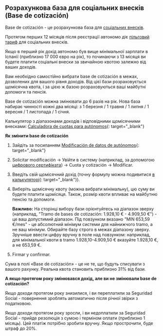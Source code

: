 ## Розрахункова база для соціальних внесків (Base de cotización)

Base de cotización - це розрахункова база для [соціальних внесків](#соціальні-внески-seguridad-social).

Протягом перших 12 місяців після реєстрації автономо діє [пільговий тариф](#ризик-втратити-знижку-seguridad-social) для
соціальних внесків.

Якщо в перший рік дохід автономо був вище мінімальної зарплати в Іспанії (приблизно 17 000 євро на рік), то
починаючи з 13 місяця ви будете платити соціальні внески за звичайною квотою залежно від ваших доходів.

Вам необхідно самостійно вибрати base de cotización в межах, дозволених для вашого рівня доходів. Від цієї
бази розраховується щомісячна квота, і за цією ж базою розраховуються ваші майбутні допомоги та пенсія.

Base de cotización можна змінювати до 6 разів на рік. Нова база набирає чинності кожні два місяці: з 1 березня / 1
травня / 1 липня / 1 вересня / 1 листопада / 1 січня.

Калькулятор з діапазонами доходів і відповідними щомісячними
внесками: [Calculadora de cuotas para autónomos](https://portal.seg-social.gob.es/wps/portal/importass/importass/tramites/simuladorRETAPublico){:
target="_blank"}

**Як змінити base de cotización**

1. Зайдіть за
   посиланням [Modificación de datos de autónomos](https://portal.seg-social.gob.es/wps/portal/importass/importass/Categorias/Altas,+bajas+y+modificaciones/Bajas+y+modificaciones/ModDatosAutonomos){:
   target="_blank"}
2. Solicitar modificación -> Увійти в систему (наприклад, за
   допомогою [цифрового сертифіката](#оформлення-цифрового-сертифіката)) -> Cuota y cotización -> Modificar.
3. Введіть свій щомісячний дохід (точну формулу можна
   подивитися [в калькуляторі](https://portal.seg-social.gob.es/wps/portal/importass/importass/tramites/simuladorRETAPublico){:
   target="_blank"}).
4. Виберіть щомісячну квоту (можна вибрати мінімальну), цю суму ви будете платити щомісяця. Також,
   розмір квоти впливає на майбутню пенсію та допомоги.

   **Важливо:** На сторінці вибору бази орієнтуйтесь на діапазон зверху (наприклад, "Tramo de bases de cotización:
   1.928,10 € - 4.909,50 €") - це ваш допустимий діапазон. Під повзунком вказано "MIN 653,59 €/mes" - це абсолютний
   мінімум системи для найнижчого tramo, а не ваш мінімум. Обирайте базу строго в межах діапазону зверху. Зручніше
   ввести цифру вручну в поле над повзунком: наприклад, для мінімальної квоти в tramo 1.928,10-4.909,50 € вказуйте
   1.928,10 €, а не 653,59 €.
5. Firmar y confirmar.

Сума в полі «Base de cotización» - це не те, що будуть списувати з вашого рахунку. Реальна квота становить приблизно
31% від бази.

**А якщо протягом року змінювався дохід, але ви не змінювали base de cotización?**

Якщо доходи протягом року знизилися, і ви переплатили за Seguridad Social - повернення зроблять автоматично після річної
звірки з податковою.

Якщо доходи протягом року зросли, і ви недоплатили за Seguridad Social - прийде резолюція з сумою і терміном оплати
(приблизно 1 місяць). Цей платіж потрібно зробити вручну. Якщо прострочити, буде штраф до 20%.
